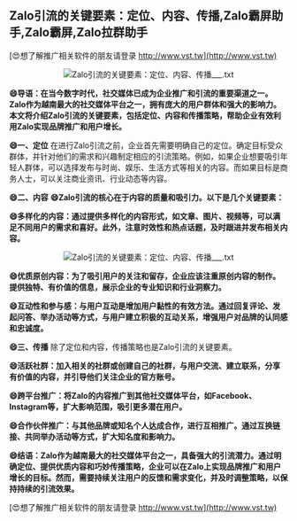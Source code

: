 ## **Zalo引流的关键要素：定位、内容、传播,Zalo霸屏助手,Zalo霸屏,Zalo拉群助手**

[😍想了解推广相关软件的朋友请登录 http://www.vst.tw](http://www.vst.tw)

 <center><img src="https://vst.tw/MP4/tuiguang/png/0.png" alt="Zalo引流的关键要素：定位、内容、传播___.txt"></center>

**😄导语：在当今数字时代，社交媒体已成为企业推广和引流的重要渠道之一。Zalo作为越南最大的社交媒体平台之一，拥有庞大的用户群体和强大的影响力。本文将介绍Zalo引流的关键要素，包括定位、内容和传播策略，帮助企业有效利用Zalo实现品牌推广和用户增长。**

**😄一、定位**
在进行Zalo引流之前，企业首先需要明确自己的定位。确定目标受众群体，并针对他们的需求和兴趣制定相应的引流策略。例如，如果企业想要吸引年轻人群体，可以选择发布与时尚、娱乐、生活方式等相关的内容。而如果目标是商务人士，可以关注商业资讯、行业动态等内容。

**😄二、内容**
**😄Zalo引流的核心在于内容的质量和吸引力。以下是几个关键要素：**

**😄多样化的内容：通过提供多样化的内容形式，如文章、图片、视频等，可以满足不同用户的需求和喜好。此外，注意时效性和热点话题，及时跟进并发布相关内容。**

 <center><img src="https://vst.tw/MP4/tuiguang/png/3.png" alt="Zalo引流的关键要素：定位、内容、传播___.txt"></center>

**😄优质原创内容：为了吸引用户的关注和留存，企业应该注重原创内容的制作。提供独特、有价值的信息，展示企业的专业知识和行业洞察力。**

**😄互动性和参与感：与用户互动是增加用户黏性的有效方法。通过回复评论、发起问答、举办活动等方式，与用户建立积极的互动关系，增强用户对品牌的认同感和忠诚度。**

**😄三、传播**
除了定位和内容，传播策略也是Zalo引流的关键要素。

**😄活跃社群：加入相关的社群或创建自己的社群，与用户交流、建立联系，分享有价值的内容，并引导他们关注企业的官方账号。**

**😄跨平台推广：将Zalo的内容推广到其他社交媒体平台，如Facebook、Instagram等，扩大影响范围，吸引更多潜在用户。**

**😄合作伙伴推广：与其他品牌或知名个人达成合作，进行互相推广。通过互换链接、共同举办活动等方式，扩大知名度和影响力。**

**😄结语：Zalo作为越南最大的社交媒体平台之一，具备强大的引流潜力。通过明确定位、提供优质内容和巧妙传播策略，企业可以在Zalo上实现品牌推广和用户增长的目标。然而，需要持续关注用户的反馈和需求变化，并及时调整策略，以保持持续的引流效果。**

[😍想了解推广相关软件的朋友请登录 http://www.vst.tw](http://www.vst.tw)



